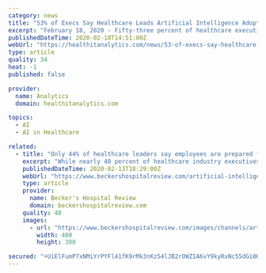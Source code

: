 ```yaml
---
category: news
title: "53% of Execs Say Healthcare Leads Artificial Intelligence Adoption"
excerpt: "February 18, 2020 - Fifty-three percent of healthcare executives say that the healthcare industry is ahead of most other industries in artificial intelligence adoption, according to a survey from KPMG. However, 37 percent of respondents believe that the pace at which they’re implementing artificial intelligence is too slow, mainly because of ..."
publishedDateTime: 2020-02-18T14:51:00Z
webUrl: "https://healthitanalytics.com/news/53-of-execs-say-healthcare-leads-artificial-intelligence-adoption"
type: article
quality: 34
heat: -1
published: false

provider:
  name: Analytics
  domain: healthitanalytics.com

topics:
  - AI
  - AI in Healthcare

related:
  - title: "Only 44% of healthcare leaders say employees are prepared for AI adoption: 4 notes"
    excerpt: "While nearly 40 percent of healthcare industry executives believe the industry is moving too slowly in adopting artificial intelligence, even more say their workforces do not have the skills necessary to facilitate that adoption, according to a new KPMG report. Here are four takeaways from the healthcare-focused edition of the Living in an AI ..."
    publishedDateTime: 2020-02-13T18:29:00Z
    webUrl: "https://www.beckershospitalreview.com/artificial-intelligence/only-44-of-healthcare-leaders-say-employees-are-prepared-for-ai-adoption-4-notes.html"
    type: article
    provider:
      name: Becker's Hospital Review
      domain: beckershospitalreview.com
    quality: 48
    images:
      - url: "https://www.beckershospitalreview.com/images/channels/artificial-intelligence/1.jpg"
        width: 400
        height: 300

secured: "+UiElFumP7xNMiYrPYFl41fK9rMk3nKz54lJB2rOWZIA6vY9kyRxNc55dGi0H4rjOgBovCTXQQdFpGKRtnvLKDL1KP9rHgM2oYIClqN+Ihsu1zoGswP+CsVdnrDEGmYSznaKDmgvP4JZcFMr7INuQd99LG1bbkanzh+V29obqHPgPLau0KFrkP8ruPej3/MAJ6QXvyz6lc7p+f5LSMoyBqNKgJJHsTsdR7p30eKB7/hYr/VG1uTWxPJ+7V8Y37DMWEZvY/O77WQsYpx3BBDgdvoF3icDtt5XgR7F8z1YCTMtRh3QhSCm9a6/mYclGpiH1vC6OdzmsSkRZotp6v7jHY1A4gxt9Mw5xhyLK0W9K5MaLxjj8Ab/8BjWXXLHj5MNb7jbxUZyOlLdbkeXOi09T2KQy6Wqt5qOHQfx4YUmRLKufZDyTkXM8pyMKeruiJZjgI3o4yf170G7NbWdgDbkQkya9G/tQkIsQgTgvbW3kQ8=;ZRYRjfaYaiZjXVrpRbFu5g=="
---
```


